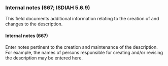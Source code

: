 ### Internal notes (667; ISDIAH 5.6.9)

This field documents additional information relating to the creation of and changes to the description.

#### Internal notes (667)

Enter notes pertinent to the creation and maintenance of the description. For example, the names of persons responsible for creating and/or revising the description may be entered here.
